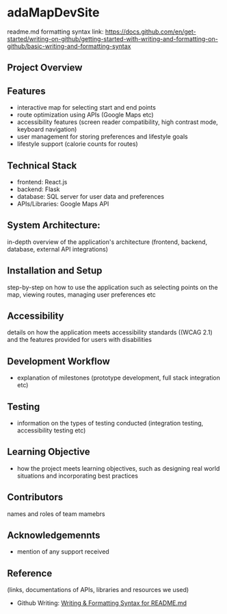 # adaMapDevSite

readme.md formatting syntax link: https://docs.github.com/en/get-started/writing-on-github/getting-started-with-writing-and-formatting-on-github/basic-writing-and-formatting-syntax

## Project Overview

## Features
- interactive map for selecting start and end points
- route optimization using APIs (Google Maps etc)
- accessibility features (screen reader compatibility, high contrast mode, keyboard navigation)
- user management for storing preferences and lifestyle goals
- lifestyle support (calorie counts for routes)

## Technical Stack
- frontend: React.js
- backend: Flask
- database: SQL server for user data and preferences
- APIs/Libraries: Google Maps API

## System Architecture:
in-depth overview of the application's architecture (frontend, backend, database, external API integrations)

## Installation and Setup
step-by-step on how to use the application such as selecting points on the map, viewing routes, managing user preferences etc

## Accessibility
details on how the application meets accessibility standards ((WCAG 2.1) and the features provided for users with disabilities

## Development Workflow
- explanation of milestones (prototype development, full stack integration etc)

## Testing
- information on the types of testing conducted (integration testing, accessibility testing etc)

## Learning Objective
- how the project meets learning objectives, such as designing real world situations and incorporating best practices

## Contributors
names and roles of team mamebrs

## Acknowledgemennts
- mention of any support received

## Reference
(links, documentations of APIs, libraries and resources we used)
- Github Writing: [Writing & Formatting Syntax for README.md ](https://docs.github.com/en/get-started/writing-on-github/getting-started-with-writing-and-formatting-on-github/basic-writing-and-formatting-syntax)

